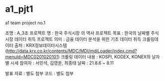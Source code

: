 # a1_pjt1
a1 team project no.1


조명 : A_3조
프로젝트 명 : 한국 주식시장 의 역사 
프로젝트 목표 : 한국의 날짜별 주식시장 데이터 취득
프로젝트 의미 : 금융 데이터 분석을 위한 기초 데이터 취득
크롤링데이터 출처 : KRX정보데이터시스템 (http://data.krx.co.kr/contents/MDC/MDI/mdiLoader/index.cmd?menuId=MDC0201020101)
크롤링 데이터 내용 : KOSPI, KODEX, KONEX의 날자별 시세
참여자 : 서민석, 김영운, 최종태
날짜 : 21.8.6 ~ 8.11

발표 자료 : 별도 첨부
코드 : 별도 첨부
